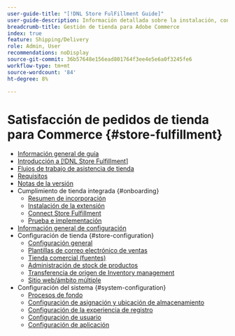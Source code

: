 ```yaml
---
user-guide-title: "[!DNL Store FulFillment Guide]"
user-guide-description: Información detallada sobre la instalación, configuración y uso de Store Fulfillment para tiendas Adobe Commerce.
breadcrumb-title: Gestión de tienda para Adobe Commerce
index: true
feature: Shipping/Delivery
role: Admin, User
recommendations: noDisplay
source-git-commit: 36b57648e156ead801764f3ee4e5e6a0f3245fe6
workflow-type: tm+mt
source-wordcount: '84'
ht-degree: 8%

---
```



# Satisfacción de pedidos de tienda para Commerce {#store-fulfillment}

- [Información general de guía](guide-overview.md)
- [Introducción a  [!DNL Store Fulfillment]](introduction.md)
- [Flujos de trabajo de asistencia de tienda](store-assist-modules.md)
- [Requisitos](solution-requirements.md)
- [Notas de la versión](release-notes.md)
- Cumplimiento de tienda integrada {#onboarding}
   - [Resumen de incorporación](onboard.md)
   - [Instalación de la extensión](install.md)
   - [Connect Store Fulfillment](connect-set-up-service.md)
   - [Prueba e implementación](test-and-deploy.md)
- [Información general de configuración](service-config-settings-overview.md)
- Configuración de tienda {#store-configuration}
   - [Configuración general](enable-general.md)
   - [Plantillas de correo electrónico de ventas](sales-emails.md)
   - [Tienda comercial (fuentes)](merchant-store-configuration.md)
   - [Administración de stock de productos](product-stock.md)
   - [Transferencia de origen de Inventory management](inventory-stock-transfer.md)
   - [Sitio web/ámbito múltiple](multi-site-and-scope-config.md)
- Configuración del sistema {#system-configuration}
   - [Procesos de fondo](background-processes.md)
   - [Configuración de asignación y ubicación de almacenamiento](store-location-map-provider-setup.md)
   - [Configuración de la experiencia de registro](check-in-experience-setup.md)
   - [Configuración de usuario](user-setup.md)
   - [Configuración de aplicación](app-setup.md)

